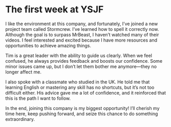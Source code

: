 # The first week at YSJF
I like the environment at this company, and fortunately, I’ve joined a new project team called Stormcrew.
I’ve learned how to spell it correctly now.
Although the goal is to surpass MrBeast, I haven’t watched many of their videos.
I feel interested and excited because I have more resources and opportunities to achieve amazing things.

Tim is a great leader with the ability to guide us clearly.
When we feel confused, he always provides feedback and boosts our confidence.
Some minor issues came up, but I don’t let them bother me anymore—they no longer affect me.

I also spoke with a classmate who studied in the UK.
He told me that learning English or mastering any skill has no shortcuts, but it’s not too difficult either.
His advice gave me a lot of confidence, and it reinforced that this is the path I want to follow.

In the end, joining this company is my biggest opportunity!
I’ll cherish my time here, keep pushing forward, and seize this chance to do something extraordinary.

